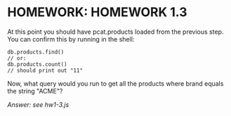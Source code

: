# HOMEWORK: HOMEWORK 1.3
At this point you should have pcat.products loaded from the previous step.
You can confirm this by running in the shell:
```
db.products.find()
// or:
db.products.count()
// should print out "11"
```

Now, what query would you run to get all the products where brand equals the string "ACME"?

*Answer: see hw1-3.js*
